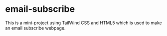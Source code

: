 # email-subscribe

This is a mini-project using TailWind CSS and HTML5 which is used to make an email subscribe webpage.
